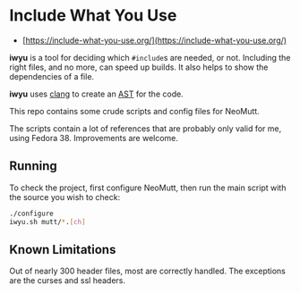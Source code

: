 # Include What You Use

- [https://include-what-you-use.org/](https://include-what-you-use.org/)

**iwyu** is a tool for deciding which `#include`s are needed, or not.
Including the right files, and no more, can speed up builds.
It also helps to show the dependencies of a file.

**iwyu** uses [clang](https://clang.llvm.org/) to create an
[AST](https://en.wikipedia.org/wiki/Abstract_syntax_tree) for the code.

This repo contains some crude scripts and config files for NeoMutt.

The scripts contain a lot of references that are probably only valid for me,
using Fedora 38.  Improvements are welcome.

## Running

To check the project, first configure NeoMutt, then run the main script with the
source you wish to check:

```sh
./configure
iwyu.sh mutt/*.[ch]
```

## Known Limitations

Out of nearly 300 header files, most are correctly handled.
The exceptions are the curses and ssl headers.
